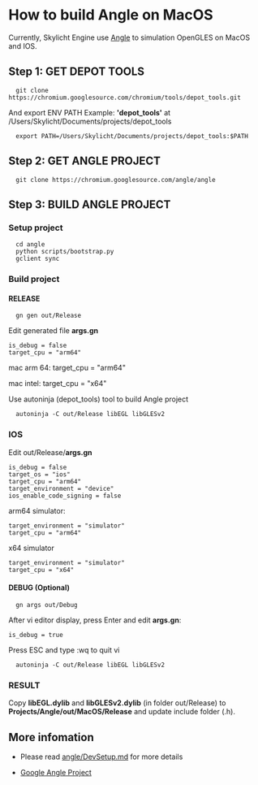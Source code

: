 # How to build Angle on MacOS

Currently, Skylicht Engine use [Angle](https://github.com/google/angle) to simulation OpenGLES on MacOS and IOS.

## Step 1: GET DEPOT TOOLS

```console
  git clone https://chromium.googlesource.com/chromium/tools/depot_tools.git
```

And export ENV PATH
Example: **'depot_tools'** at /Users/Skylicht/Documents/projects/depot_tools

```console
  export PATH=/Users/Skylicht/Documents/projects/depot_tools:$PATH
```

## Step 2: GET ANGLE PROJECT

```console
  git clone https://chromium.googlesource.com/angle/angle
```

## Step 3: BUILD ANGLE PROJECT

### Setup project
```console
  cd angle
  python scripts/bootstrap.py
  gclient sync
```

### Build project

#### RELEASE

```console
  gn gen out/Release
```
Edit generated file **args.gn**
```console
is_debug = false
target_cpu = "arm64"
```
mac arm 64:
target_cpu = "arm64"

mac intel:
target_cpu = "x64"

Use autoninja (depot_tools) tool to build Angle project

```console
  autoninja -C out/Release libEGL libGLESv2
```

### IOS
Edit out/Release/**args.gn**
```console
is_debug = false
target_os = "ios"
target_cpu = "arm64"
target_environment = "device"
ios_enable_code_signing = false
```

arm64 simulator:
```console
target_environment = "simulator"
target_cpu = "arm64"
```
x64 simulator
```console
target_environment = "simulator"
target_cpu = "x64"
```

#### DEBUG (Optional)
```console
  gn args out/Debug
```
After vi editor display, press Enter and edit **args.gn**:
```console
is_debug = true
```

Press ESC and type :wq to quit vi

```console
  autoninja -C out/Release libEGL libGLESv2
```
### RESULT

Copy **libEGL.dylib** and **libGLESv2.dylib** (in folder out/Release) to **Projects/Angle/out/MacOS/Release** and update include folder (.h).

## More infomation

- Please read [angle/DevSetup.md](https://github.com/google/angle/blob/master/doc/DevSetup.md) for more details

- [Google Angle Project](https://github.com/google/angle)